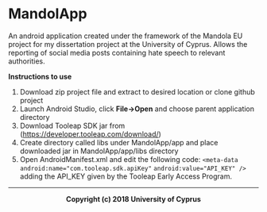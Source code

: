 # MandolApp
An android application created under the framework of the Mandola EU project for my dissertation project at the University of Cyprus. Allows the reporting of social media posts containing hate speech to relevant authorities.

**Instructions to use**

1. Download zip project file and extract to desired location or clone github project
1. Launch Android Studio, click **File->Open** and choose parent application directory
1. Download Tooleap SDK jar from (https://developer.tooleap.com/download/)
1. Create directory called libs under MandolApp/app and place downloaded jar in MandolApp/app/libs directory
1. Open AndroidManifest.xml and edit the following code: 
            `<meta-data`
            `android:name="com.tooleap.sdk.apiKey"`
            `android:value="API_KEY" />` 
   adding the API_KEY given by the Tooleap Early Access Program.

___
            
<p align="center">
            <strong>Copyright (c) 2018 University of Cyprus</strong>
</p>
